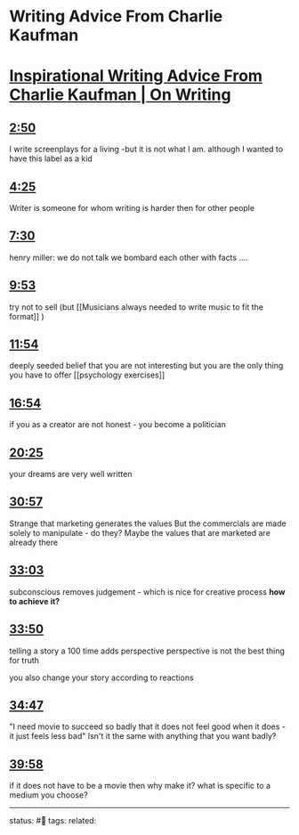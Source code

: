 # Writing Advice From Charlie Kaufman 
<!-- Generated by <a href="https://www.yinote.co/#installation">YiNote</a> -->

# [Inspirational Writing Advice From Charlie Kaufman | On Writing](https://www.youtube.com/watch?v=eRfXcWT_oFs)

## [2:50](https://www.youtube.com/watch?v=eRfXcWT_oFs&t=170)

I write screenplays for a living -but it is not what I am.
although I wanted to have this label as a kid

## [4:25](https://www.youtube.com/watch?v=eRfXcWT_oFs&t=265)

Writer is someone for whom writing is harder then for other people

## [7:30](https://www.youtube.com/watch?v=eRfXcWT_oFs&t=450)

henry miller: we do not talk we bombard each other with facts ....

## [9:53](https://www.youtube.com/watch?v=eRfXcWT_oFs&t=593)

try not to sell (but [[Musicians always needed to write music to fit the format]] )

## [11:54](https://www.youtube.com/watch?v=eRfXcWT_oFs&t=714)

deeply seeded belief that you are not interesting
but you are the only thing you have to offer
[[psychology exercises]]

## [16:54](https://www.youtube.com/watch?v=eRfXcWT_oFs&t=1014)

if you as a creator are not honest - you become a politician

## [20:25](https://www.youtube.com/watch?v=eRfXcWT_oFs&t=1225)

your dreams are very well written

## [30:57](https://www.youtube.com/watch?v=eRfXcWT_oFs&t=1857)

Strange that marketing generates the values
But the commercials are made solely to manipulate - do they?
Maybe the values that are marketed are already there

## [33:03](https://www.youtube.com/watch?v=eRfXcWT_oFs&t=1983)

subconscious removes judgement - which is nice for creative process
**how to achieve it?**

## [33:50](https://www.youtube.com/watch?v=eRfXcWT_oFs&t=2030)

telling a story a 100 time adds perspective
perspective is not the best thing for truth

you also change your story according to reactions 

## [34:47](https://www.youtube.com/watch?v=eRfXcWT_oFs&t=2087)

"I need movie to succeed so badly that it does not feel good when it does - it just feels less bad"
Isn't it the same with anything that you want badly?

## [39:58](https://www.youtube.com/watch?v=eRfXcWT_oFs&t=2398)

if it does not have to be a movie then why make it?
what is specific to a medium you choose?


---
status: #🌱
tags: 
related: 